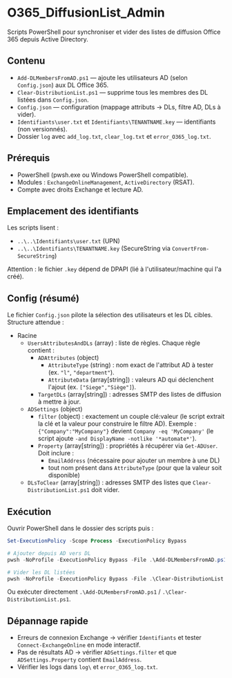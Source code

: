 # O365_DiffusionList_Admin

Scripts PowerShell pour synchroniser et vider des listes de diffusion Office 365 depuis Active Directory.

## Contenu
- `Add-DLMembersFromAD.ps1` — ajoute les utilisateurs AD (selon `Config.json`) aux DL Office 365.
- `Clear-DistributionList.ps1` — supprime tous les membres des DL listées dans `Config.json`.
- `Config.json` — configuration (mappage attributs → DLs, filtre AD, DLs à vider).
- `Identifiants\user.txt` et `Identifiants\TENANTNAME.key` — identifiants (non versionnés).
- Dossier `log` avec `add_log.txt`, `clear_log.txt` et `error_O365_log.txt`.

## Prérequis
- PowerShell (pwsh.exe ou Windows PowerShell compatible).
- Modules : `ExchangeOnlineManagement`, `ActiveDirectory` (RSAT).
- Compte avec droits Exchange et lecture AD.

## Emplacement des identifiants
Les scripts lisent :
- `..\..\Identifiants\user.txt` (UPN)
- `..\..\Identifiants\TENANTNAME.key` (SecureString via `ConvertFrom-SecureString`)

Attention : le fichier `.key` dépend de DPAPI (lié à l'utilisateur/machine qui l'a créé).

## Config (résumé)

Le fichier `Config.json` pilote la sélection des utilisateurs et les DL cibles. Structure attendue :

- Racine
  - `UsersAttributesAndDLs` (array) : liste de règles. Chaque règle contient :
    - `ADAttributes` (object)
      - `AttributeType` (string) : nom exact de l'attribut AD à tester (ex. `"l"`, `"department"`).
      - `AttributeData` (array[string]) : valeurs AD qui déclenchent l'ajout (ex. `["Siege","Siège"]`).
    - `TargetDLs` (array[string]) : adresses SMTP des listes de diffusion à mettre à jour.
  - `ADSettings` (object)
    - `filter` (object) : exactement un couple clé:valeur (le script extrait la clé et la valeur pour construire le filtre AD). Exemple : `{"Company":"MyCompany"}` devient `Company -eq 'MyCompany'` (le script ajoute `-and DisplayName -notlike '*automate*'`).
    - `Property` (array[string]) : propriétés à récupérer via `Get-ADUser`. Doit inclure :
      - `EmailAddress` (nécessaire pour ajouter un membre à une DL)
      - tout nom présent dans `AttributeType` (pour que la valeur soit disponible)
  - `DLsToClear` (array[string]) : adresses SMTP des listes que `Clear-DistributionList.ps1` doit vider.

## Exécution
Ouvrir PowerShell dans le dossier des scripts puis :
```powershell
Set-ExecutionPolicy -Scope Process -ExecutionPolicy Bypass

# Ajouter depuis AD vers DL
pwsh -NoProfile -ExecutionPolicy Bypass -File .\Add-DLMembersFromAD.ps1

# Vider les DL listées
pwsh -NoProfile -ExecutionPolicy Bypass -File .\Clear-DistributionList.ps1
```
Ou exécuter directement `.\Add-DLMembersFromAD.ps1` / `.\Clear-DistributionList.ps1`.

## Dépannage rapide
- Erreurs de connexion Exchange → vérifier `Identifiants` et tester `Connect-ExchangeOnline` en mode interactif.
- Pas de résultats AD → vérifier `ADSettings.filter` et que `ADSettings.Property` contient `EmailAddress`.
- Vérifier les logs dans `log\` et `error_O365_log.txt`.